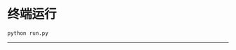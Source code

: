 # 终端运行

```shell
python run.py
```
*************************************************************************************************************************************************************************************************************************************************************************************************************************************************************************************************************************************************************************************************************************************************************************************************************************************************************************************************************************************************************************************************************************************************************************************************************************************************************************************************************************************************************************************************************************************************************************************************************************************************************